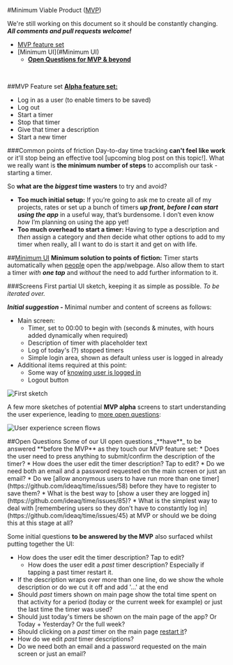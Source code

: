 #Minimum Viable Product ([MVP](http://theleanstartup.com/principles))

We're still working on this document so it should be constantly changing. _**All comments and pull requests welcome!**_

+ [MVP feature set](#MVP-Feature-set)
+ [Minimum UI](#Minimum UI)
  + **[Open Questions for MVP & beyond](#open-questions)**

<br/>

##MVP Feature set
[**Alpha feature set:**](https://github.com/ideaq/time/issues/67)
* Log in as a user (to enable timers to be saved)
* Log out
* Start a timer
* Stop that timer
* Give that timer a description
* Start a new timer

###Common points of friction
Day-to-day time tracking **can't feel like work** or it'll stop being an effective tool [upcoming blog post on this topic!]. What we really want is **the minimum number of steps** to accomplish our task - starting a timer.

So **what are the _biggest_ time wasters** to try and avoid?
* **Too much initial setup:** If you’re going to ask me to create all of my projects, rates or set up a bunch of timers **_up front, before I can start using the app_** in a useful way, that’s burdensome. I don’t even know _how_ I’m planning on using the app yet!
* **Too much overhead to start a timer:** Having to type a description and _then_ assign a category and _then_ decide what other options to add to my timer when really, all I want to do is start it and get on with life.

##[Minimum UI](https://github.com/ideaq/time/issues/31)
**Minimum solution to points of fiction:** Timer starts automatically when [people](https://github.com/ideaq/time/issues/33) open the app/webpage. Also allow them to start a timer _with **one tap**_ and _without_ the need to add further information to it.

###Screens
First partial UI sketch, keeping it as simple as possible. _To be iterated over._

_**Initial suggestion -**_ Minimal number and content of screens as follows:

* Main screen:
  * Timer, set to 00:00 to begin with (seconds & minutes, with hours added dynamically when required)
  * Description of timer with placeholder text
  * Log of today's (?) stopped timers
  * Simple login area, shown as default unless user is logged in already
* Additional items required at this point:
  * Some way of [knowing user is logged in](https://github.com/ideaq/time/issues/85)
  * Logout button

![First sketch](https://cloud.githubusercontent.com/assets/4185328/6601248/7717a73c-c80c-11e4-9a86-066934c90dce.jpg)

A few more sketches of potential **MVP alpha** screens to start understanding the user experience, leading to [more open questions](#open-questions):

![User experience screen flows](https://cloud.githubusercontent.com/assets/4185328/6856657/5f501c12-d3f9-11e4-9424-62774075afb2.jpg)

<a name="open-questions"/>
##Open Questions
Some of our UI open questions _**have**_ to be answered **before the MVP** as they touch our MVP feature set:
* Does the user need to press anything to submit/confirm the description of the timer?
* How does the user edit the timer description? Tap to edit?
* Do we need both an email and a password requested on the main screen or just an email?
* Do we [allow anonymous users to have run more than one timer](https://github.com/ideaq/time/issues/58) before they have to register to save them?
* What is the best way to [show a user they are logged in](https://github.com/ideaq/time/issues/85)?
* What is the simplest way to deal with [remembering users so they don't have to constantly log in](https://github.com/ideaq/time/issues/45) at MVP or should we be doing this at this stage at all?

Some initial questions **to be answered by the MVP** also surfaced whilst putting together the UI:
* How does the user edit the timer description? Tap to edit?
  * How does the user edit a _past_ timer description? Especially if tapping a past timer restart it.
* If the description wraps over more than one line, do we show the whole description or do we cut it off and add '...' at the end
* Should _past_ timers shown on main page show the total time spent on that activity for a period (today or the current week for example) or just the last time the timer was used?
* Should just today's timers be shown on the main page of the app? Or Today + Yesterday? Or the full week?
* Should clicking on a _past_ timer on the main page [restart it](https://github.com/ideaq/time/issues/30#issuecomment-75047797)?
* How do we edit _past_ timer descriptions?
* Do we need both an email and a password requested on the main screen or just an email?
